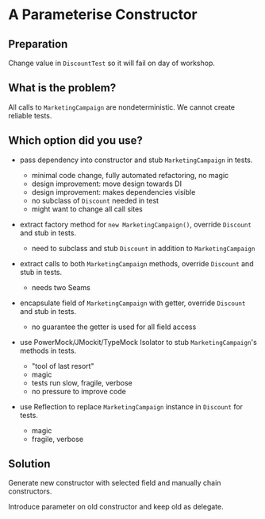 A Parameterise Constructor
==========================

Preparation
-----------

Change value in `DiscountTest` so it will fail on day of workshop.

What is the problem?
--------------------

All calls to `MarketingCampaign` are nondeterministic.
We cannot create reliable tests.

Which option did you use?
-------------------------

* pass dependency into constructor and stub `MarketingCampaign` in tests.
    * minimal code change, fully automated refactoring, no magic
    * design improvement: move design towards DI
    * design improvement: makes dependencies visible
    * no subclass of `Discount` needed in test
    * might want to change all call sites
     
* extract factory method for `new MarketingCampaign()`, override `Discount` and stub in tests.
    * need to subclass and stub `Discount` in addition to `MarketingCampaign` 

* extract calls to both `MarketingCampaign` methods, override `Discount` and stub in tests.
    * needs two Seams
      
* encapsulate field of `MarketingCampaign` with getter, override `Discount` and stub in tests.  
    * no guarantee the getter is used for all field access 

* use PowerMock/JMockit/TypeMock Isolator to stub `MarketingCampaign`'s methods in tests.
    * "tool of last resort"
    * magic
    * tests run slow, fragile, verbose
    * no pressure to improve code

* use Reflection to replace `MarketingCampaign` instance in `Discount` for tests.
    * magic 
    * fragile, verbose

Solution
--------

Generate new constructor with selected field and manually chain constructors.

Introduce parameter on old constructor and keep old as delegate.
